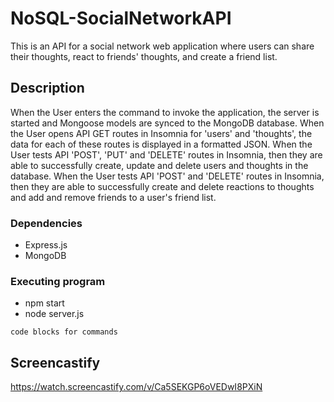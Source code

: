 # NoSQL-SocialNetworkAPI

This is an API for a social network web application where users can share their thoughts, react to friends' thoughts, and create a friend list. 

## Description
When the User enters the command to invoke the application, the server is started and Mongoose models are synced to the MongoDB database. When the User opens API GET routes in Insomnia for 'users' and 'thoughts', the data for each of these routes is displayed in a formatted JSON. When the User tests API 'POST', 'PUT' and 'DELETE' routes in Insomnia, then they are able to successfully create, update and delete users and thoughts in the database. When the User tests API 'POST' and 'DELETE' routes in Insomnia, then they are able to successfully create and delete reactions to thoughts and add and remove friends to a user's friend list.

### Dependencies

* Express.js
* MongoDB




### Executing program

* npm start
* node server.js
```
code blocks for commands
```

## Screencastify 

https://watch.screencastify.com/v/Ca5SEKGP6oVEDwI8PXiN

